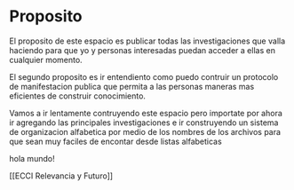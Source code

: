 # Proposito
El proposito de este espacio es publicar todas las investigaciones que valla haciendo para que yo y personas interesadas puedan acceder a ellas en cualquier momento.

El segundo proposito es ir entendiento como puedo contruir un protocolo de manifestacion publica que permita a las personas maneras mas eficientes de construir conocimiento.

Vamos a ir lentamente contruyendo este espacio pero importate por ahora ir agregando las principales investigaciones e ir construyendo un sistema de organizacion alfabetica por medio de los nombres de los archivos para que sean muy faciles de encontar desde listas alfabeticas

hola mundo!

[[ECCI Relevancia y Futuro]]

